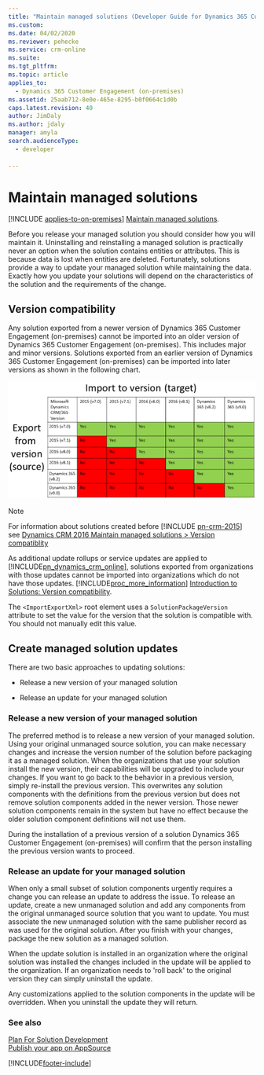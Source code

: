 ```yaml
---
title: "Maintain managed solutions (Developer Guide for Dynamics 365 Customer Engagement (on-premises)) | MicrosoftDocs"
ms.custom: 
ms.date: 04/02/2020
ms.reviewer: pehecke
ms.service: crm-online
ms.suite: 
ms.tgt_pltfrm: 
ms.topic: article
applies_to: 
  - Dynamics 365 Customer Engagement (on-premises)
ms.assetid: 25aab712-8e0e-465e-8295-b0f0664c1d0b
caps.latest.revision: 40
author: JimDaly
ms.author: jdaly
manager: amyla
search.audienceType: 
  - developer

---
```

# Maintain managed solutions

[!INCLUDE [applies-to-on-premises](../includes/applies-to-on-premises.md)] [Maintain managed solutions](/powerapps/developer/common-data-service/maintain-managed-solutions).

Before you release your managed solution you should consider how you will maintain it. Uninstalling and reinstalling a managed solution is practically never an option when the solution contains entities or attributes. This is because data is lost when entities are deleted. Fortunately, solutions provide a way to update your managed solution while maintaining the data. Exactly how you update your solutions will depend on the characteristics of the solution and the requirements of the change.  

<a name="BKMK_VersionCompatibilty"></a>   
## Version compatibility  
 Any solution exported from a newer version of Dynamics 365 Customer Engagement (on-premises) cannot be imported into an older version of Dynamics 365 Customer Engagement (on-premises). This includes major and minor versions. Solutions exported from an earlier version of Dynamics 365 Customer Engagement (on-premises) can be imported into later versions as shown in the following chart.  
  
![Solution version compatiblity](media/crm_v9.0_solution_compatibility_chart.png)


> [!NOTE]
> For information about solutions created before [!INCLUDE [pn-crm-2015](../includes/pn-crm-2015.md)] see [Dynamics CRM 2016 Maintain managed solutions > Version compatiblity](/previous-versions/dynamicscrm-2016/developers-guide/gg328109(v=crm.8)#BKMK_VersionCompatibilty)
  
 As additional update rollups or service updates are applied to [!INCLUDE[pn_dynamics_crm_online](../includes/pn-dynamics-crm-online.md)], solutions exported from organizations with those updates cannot be imported into organizations which do not have those updates. [!INCLUDE[proc_more_information](../includes/proc-more-information.md)] [Introduction to Solutions: Version compatibility](introduction-solutions.md#BKMK_VersionCompat).  
  
 The `<ImportExportXml>` root element uses a `SolutionPackageVersion` attribute to set the value for the version that the solution is compatible with. You should not manually edit this value.  
  
<a name="BKMK_CreateManagedSolutionUpdates"></a>   
## Create managed solution updates  
 There are two basic approaches to updating solutions:  
  
-   Release a new version of your managed solution  
  
-   Release an update for your managed solution  
  
<a name="BKMK_ReleaseANewVersion"></a>   
### Release a new version of your managed solution  
 The preferred method is to release a new version of your managed solution. Using your original unmanaged source solution, you can make necessary changes and increase the version number of the solution before packaging it as a managed solution. When the organizations that use your solution install the new version, their capabilities will be upgraded to include your changes. If you want to go back to the behavior in a previous version, simply re-install the previous version. This overwrites any solution components with the definitions from the previous version but does not remove solution components added in the newer version. Those newer solution components remain in the system but have no effect because the older solution component definitions will not use them.  
  
 During the installation of a previous version of a solution Dynamics 365 Customer Engagement (on-premises) will confirm that the person installing the previous version wants to proceed.  
  
<a name="BKMK_ReleaseAnUpdate"></a>   
### Release an update for your managed solution  
 When only a small subset of solution components urgently requires a change you can release an update to address the issue. To release an update, create a new unmanaged solution and add any components from the original unmanaged source solution that you want to update. You must associate the new unmanaged solution with the same publisher record as was used for the original solution. After you finish with your changes, package the new solution as a managed solution.  
  
 When the update solution is installed in an organization where the original solution was installed the changes included in the update will be applied to the organization. If an organization needs to 'roll back' to the original version they can simply uninstall the update.  
  
 Any customizations applied to the solution components in the update will be overridden. When you uninstall the update they will return.  
  
### See also  
 [Plan For Solution Development](plan-solution-development.md)   
 [Publish your app on AppSource](publish-app-appsource.md)


[!INCLUDE[footer-include](../../../includes/footer-banner.md)]